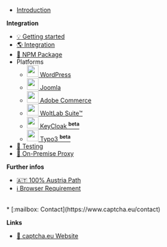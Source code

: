 <!-- docs/_sidebar.md -->

* [Introduction](/)

**Integration**

* [:bulb: Getting started](dashboard_quicktour.md)
* [:earth_americas: Integration](install.md)
* [:bear: NPM Package](npm.md)
* Platforms
  * [<img src="https://wp.captcha.eu/wp-content/uploads/2023/09/174881.png" width=27> WordPress](wordpress-install.md)
  * [<img src="https://wp.captcha.eu/wp-content/uploads/2023/09/186_Joomla-512.webp" width=27>  Joomla](joomla-install.md)
  * [<img src="https://wp.captcha.eu/wp-content/uploads/2023/09/44i5w3tet3alslf0b45p4nxxypah.png" width=27> Adobe Commerce](adobecommerce-magento2-install.md)
  * [<img src="https://wp.captcha.eu/wp-content/uploads/2023/09/Bildschirmfoto-2023-09-21-um-15.02.52.png" width=27> WoltLab Suite™](woltlab-suite-install.md)
  * [<img src="https://wp.captcha.eu/wp-content/uploads/2023/09/Keycloak_Logo.png" width=27> KeyCloak <sup>**beta**</sup>](keycloak-install.md)
  * [<img src="https://wp.captcha.eu/wp-content/uploads/2023/09/file-type-typo3-icon-2021x2048-tqvhn32e.png" width=27> Typo3 <sup>**beta**</sup>](typo3-install.md)
* [:eyes: Testing](testing.md)
* [:octopus: On-Premise Proxy](proxy.md)
<!-- * [:fire: Troubleshooting](troubleshoot.md) -->

<!-- **Dashboard** -->
<!-- * :level_slider: Settings -->
<!-- * :bar_chart: Statistics -->
<!-- * :coin: Billing -->

**Further infos**
* [:austria: 100% Austria Path](at-traffic.md)
* [:information_source: Browser Requirement](client.md)
<!-- * [:question: FAQ](faq.md) -->
<!-- * [:spiral_notepad: Changelog](changelog.md) -->
<br />
* [:mailbox:  Contact](https://www.captcha.eu/contact)

**Links**
* [:bookmark: captcha.eu Website](https://www.captcha.eu)
